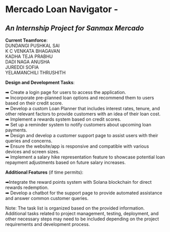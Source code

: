 # **Mercado Loan Navigator** -
##  _An Internship Project for Sanmax Mercado_<br>
**Current Teamforce**:<br>
DUNDANGI PUSHKAL SAI <br>
K C VENKATA BHAGAVAN<br>
KADHA TEJA PRABHU <br>
DADI NAGA ANUSHA <br>
JUREDDI SOFIA <br>
YELAMANCHILI THRUSHITH<br>



**Design and Development Tasks**:<br>

➡ Create a login page for users to access the application.<br>
➡ Incorporate pre-planned loan options and recommend them to users based on their credit score.<br>
➡ Develop a custom Loan Planner that includes interest rates, tenure, and other relevant factors to provide customers with an idea of their loan cost.<br>
➡ Implement a rewards system based on credit scores.<br>
➡ Set up a reminder system to notify customers about upcoming loan payments.<br>
➡ Design and develop a customer support page to assist users with their queries and concerns.<br>
➡ Ensure the website/app is responsive and compatible with various devices and screen sizes.<br>
➡ Implement a salary hike representation feature to showcase potential loan repayment adjustments based on future salary increases.<br>

**Additional Features** (if time permits):<br>

➡Integrate the reward points system with Solana blockchain for direct rewards redemption.<br>
➡ Develop a chatbot for the support page to provide automated assistance and answer common customer queries.<br>


Note: The task list is organized based on the provided information. Additional tasks related to project management, testing, deployment, and other necessary steps may need to be included depending on the project requirements and development process.
